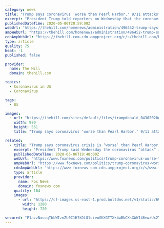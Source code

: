 ```yaml
---
category: news
title: "Trump says coronavirus 'worse than Pearl Harbor,' 9/11 attacks"
excerpt: "President Trump told reporters on Wednesday that the coronavirus pandemic, which has led to the death of tens of thousands of people in the United States in recent months, is worse “than Pearl Harbor” and the Sept."
publishedDateTime: 2020-05-06T20:59:00Z
webUrl: "https://thehill.com/homenews/administration/496452-trump-says-coronavirus-worse-than-pearl-harbor-9-11-attacks"
ampWebUrl: "https://thehill.com/homenews/administration/496452-trump-says-coronavirus-worse-than-pearl-harbor-9-11-attacks?amp"
cdnAmpWebUrl: "https://thehill-com.cdn.ampproject.org/c/s/thehill.com/homenews/administration/496452-trump-says-coronavirus-worse-than-pearl-harbor-9-11-attacks?amp"
type: article
quality: 75
heat: -1
published: false

provider:
  name: The Hill
  domain: thehill.com

topics:
  - Coronavirus in US
  - Coronavirus

tags:
  - US

images:
  - url: "https://thehill.com/sites/default/files/trumpdonald_04302020getty.jpg"
    width: 980
    height: 551
    title: "Trump says coronavirus 'worse than Pearl Harbor,' 9/11 attacks"

related:
  - title: "Trump says coronavirus crisis is ‘worse’ than Pearl Harbor, 9/11 attacks"
    excerpt: "President Trump said Wednesday the coronavirus “attack” is “worse” than the Pearl Harbor and 9/11 attacks. “We went through the worst attack we've ever had in our country. This is really the worst attack we've ever had."
    publishedDateTime: 2020-05-06T19:48:00Z
    webUrl: "https://www.foxnews.com/politics/trump-coronavirus-worse-than-pearl-harbor-9-11-attacks"
    ampWebUrl: "https://www.foxnews.com/politics/trump-coronavirus-worse-than-pearl-harbor-9-11-attacks.amp"
    cdnAmpWebUrl: "https://www-foxnews-com.cdn.ampproject.org/c/s/www.foxnews.com/politics/trump-coronavirus-worse-than-pearl-harbor-9-11-attacks.amp"
    type: article
    provider:
      name: Fox News
      domain: foxnews.com
    quality: 104
    images:
      - url: "https://cf-images.us-east-1.prod.boltdns.net/v1/static/694940094001/03ac9149-cee6-4831-8d76-1cf9f1681696/d4aed718-4b4d-4981-b2bc-11f6252dbf78/1280x720/match/image.jpg"
        width: 1280
        height: 720

secured: "F1azzNxcoqTbbWIznZL0C1H7kDLO1sieuGKXGTTXk4wBkCXsXWW146ewzUx2TjPPLvyADFJh41gdv2cAho+qWkCp39VpnZJOwGNkxXsx7iZWxKzcWoDYNwfGfhawVv+l+UArfPr8nyI38cfqrFbv1SjPc+F1CPb4hVfgAbTrwYGbEOsxLMkPwkxDPnmdq+UxHVdSMP06zz15kyf9gW1eiU7xMxvragdPPc7FfcimD927/lt0krON0Kw1gL0mJ0ANGB6ro/QJ1HUgDDZf/OmEd1XlqfNeOvLC0VriHhjjSVp6DpRRPWJ411gcbyQrz8PyaR5TfRGoya0I8lF0a2lViwH6wXIs8joksKBvUM3lJSXxhKUh6VOesimmZL7dODbPzMyI7abZe2G3hZz+YcwI7VnYnNrVdn2lmMjHl9ceESvQRcVqI0dffskm1g0y7KwWYGyKzfrR4VVGENSlM9pJDGlMytYnCkO9YbaJaPhLVi0=;DDgpYdXh5YK2vOiq0Y4btw=="
---
```


